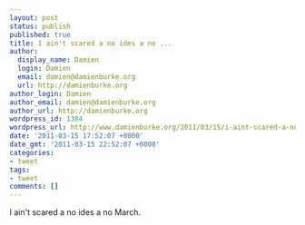 ```yaml
---
layout: post
status: publish
published: true
title: I ain't scared a no ides a no ...
author:
  display_name: Damien
  login: Damien
  email: damien@damienburke.org
  url: http://damienburke.org
author_login: Damien
author_email: damien@damienburke.org
author_url: http://damienburke.org
wordpress_id: 1384
wordpress_url: http://www.damienburke.org/2011/03/15/i-aint-scared-a-no-ides-a-no/
date: '2011-03-15 17:52:07 +0000'
date_gmt: '2011-03-15 22:52:07 +0000'
categories:
- tweet
tags:
- tweet
comments: []
---
```

<p>I ain't scared a no ides a no March.</p>
